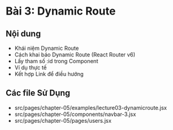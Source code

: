 # Bài 3: Dynamic Route

## Nội dung
- Khái niệm Dynamic Route
- Cách khai báo Dynamic Route (React Router v6)
- Lấy tham số :id trong Component
- Ví dụ thực tế
- Kết hợp Link để điều hướng

## Các file Sử Dụng
- src/pages/chapter-05/examples/lecture03-dynamicroute.jsx
- src/pages/chapter-05/components/navbar-3.jsx
- src/pages/chapter-05/pages/users.jsx